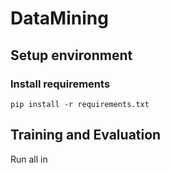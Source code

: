 # DataMining

## Setup environment
### Install requirements
```pip install -r requirements.txt```

## Training and Evaluation
Run all in 
